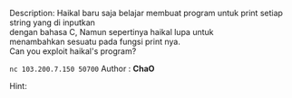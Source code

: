 Description:
Haikal baru saja belajar membuat program untuk print setiap string yang di inputkan <br>dengan bahasa C, Namun sepertinya haikal lupa untuk<br> menambahkan sesuatu pada fungsi print nya.  
Can you exploit haikal's program?<p>
`nc 103.200.7.150 50700`
Author : <b>ChaO</b>

Hint:
